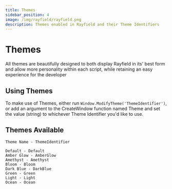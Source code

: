 ```yaml
---
title: Themes
sidebar_position: 4
image: /img/rayfield/rayfield.png
description: Themes enabled in Rayfield and their Theme Identifiers
---
```


# Themes
All themes are beautifully designed to both display Rayfield in its' best form and allow more personality within each script, while retaining an easy experience for the developer

## Using Themes
To make use of Themes, either run `Window.ModifyTheme('ThemeIdentifier')`, or add an argument to the CreateWindow function named Theme and set the value (string) to whichever Theme Identifier you'd like to use.

## Themes Available

```
Theme Name - ThemeIdentifier

Default - Default
Amber Glow - AmberGlow
Amethyst - Amethyst
Bloom - Bloom
Dark Blue - DarkBlue
Green - Green
Light - Light
Ocean - Ocean
```
